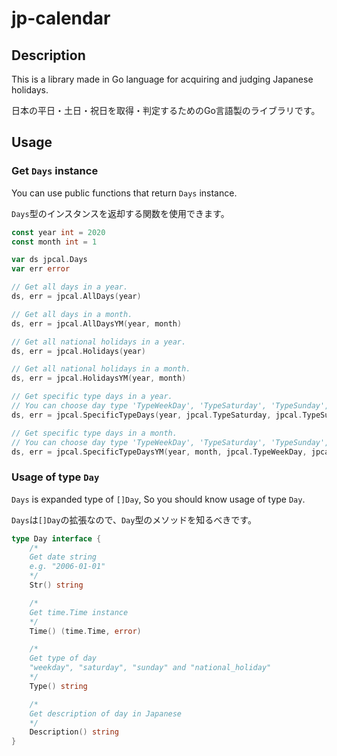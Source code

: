 # jp-calendar

## Description

This is a library made in Go language for acquiring and judging Japanese holidays.

日本の平日・土日・祝日を取得・判定するためのGo言語製のライブラリです。

## Usage

### Get `Days` instance

You can use public functions that return `Days` instance.

`Days`型のインスタンスを返却する関数を使用できます。

```go
const year int = 2020
const month int = 1

var ds jpcal.Days
var err error

// Get all days in a year.
ds, err = jpcal.AllDays(year)

// Get all days in a month.
ds, err = jpcal.AllDaysYM(year, month)

// Get all national holidays in a year.
ds, err = jpcal.Holidays(year)

// Get all national holidays in a month.
ds, err = jpcal.HolidaysYM(year, month)

// Get specific type days in a year.
// You can choose day type 'TypeWeekDay', 'TypeSaturday', 'TypeSunday', 'TypeNationalHoliday'
ds, err = jpcal.SpecificTypeDays(year, jpcal.TypeSaturday, jpcal.TypeSunday)

// Get specific type days in a month.
// You can choose day type 'TypeWeekDay', 'TypeSaturday', 'TypeSunday', 'TypeNationalHoliday'
ds, err = jpcal.SpecificTypeDaysYM(year, month, jpcal.TypeWeekDay, jpcal.TypeNationalHoliday)
```

### Usage of type `Day`

`Days` is expanded type of `[]Day`, So you should know usage of type `Day`.

`Days`は`[]Day`の拡張なので、`Day`型のメソッドを知るべきです。

```go
type Day interface {
    /*
    Get date string
    e.g. "2006-01-01"
    */
    Str() string

    /*
    Get time.Time instance
    */
    Time() (time.Time, error)

    /*
    Get type of day
    "weekday", "saturday", "sunday" and "national_holiday"
    */
    Type() string

    /*
    Get description of day in Japanese
    */
    Description() string
}
```

